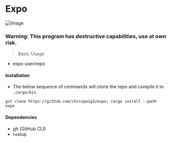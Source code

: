 # Expo

![Image](https://github.com/user-attachments/assets/fcc62bf5-f464-4a43-996e-6d969b4ae280)

### Warning: This program has destructive capabilities, use at own risk.

> Basic Usage

- expo user/repo

#### Installation
- The below sequence of commands will clone the repo and compile it to `.cargo/bin`.
```
git clone https://github.com/chrispaig3/expo; cargo install --path expo
```

#### Dependencies
- gh (GitHub CLI)
- rustup

